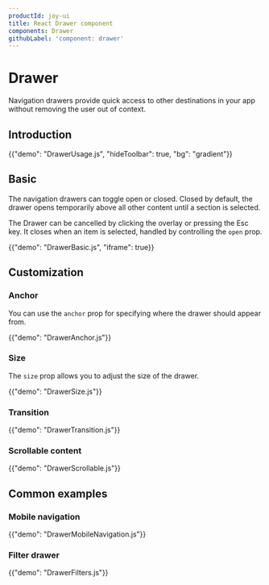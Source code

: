```yaml
---
productId: joy-ui
title: React Drawer component
components: Drawer
githubLabel: 'component: drawer'
---
```


# Drawer

<p class="description">Navigation drawers provide quick access to other destinations in your app without removing the user out of context.</p>

## Introduction

{{"demo": "DrawerUsage.js", "hideToolbar": true, "bg": "gradient"}}

## Basic

The navigation drawers can toggle open or closed. Closed by default, the drawer opens temporarily above all other content until a section is selected.

The Drawer can be cancelled by clicking the overlay or pressing the Esc key.
It closes when an item is selected, handled by controlling the `open` prop.

{{"demo": "DrawerBasic.js", "iframe": true}}

## Customization

### Anchor

You can use the `anchor` prop for specifying where the drawer should appear from.

{{"demo": "DrawerAnchor.js"}}

### Size

The `size` prop allows you to adjust the size of the drawer.

{{"demo": "DrawerSize.js"}}

### Transition

{{"demo": "DrawerTransition.js"}}

### Scrollable content

{{"demo": "DrawerScrollable.js"}}

## Common examples

### Mobile navigation

{{"demo": "DrawerMobileNavigation.js"}}

### Filter drawer

{{"demo": "DrawerFilters.js"}}
